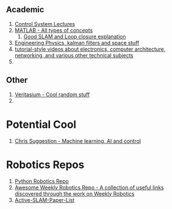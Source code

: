 ## Academic
1. [Control System Lectures](https://www.youtube.com/channel/UCq0imsn84ShAe9PBOFnoIrg) 
2. [MATLAB - All types of concepts](https://www.youtube.com/@MATLAB) 
	1. [Good SLAM and Loop closure explanation](https://www.youtube.com/watch?v=saVZtgPyyJQ&ab_channel=MATLAB) 
3. [Engineering Physics, kalman filters and space stuff](https://www.youtube.com/@ProfessorRoss/videos) 
4. [tutorial-style videos about electronics, computer architecture, networking, and various other technical subjects](https://www.youtube.com/@BenEater) 
5. 





## Other
1. [Veritasium - Cool random stuff](https://www.youtube.com/@veritasium) 
2. 



# Potential Cool
1. [Chris Suggestion - Machine learning, AI and control](https://www.youtube.com/watch?v=s_9InuQAx-g&list=PLMrJAkhIeNNR20Mz-VpzgfQs5zrYi085m&index=18&ab_channel=SteveBrunton)







# Robotics Repos
1. [Python Robotics Repo](https://github.com/AtsushiSakai/PythonRobotics) 
2. [Awesome Weekly Robotics Repo - A collection of useful links discovered through the work on Weekly Robotics](https://github.com/msadowski/awesome-weekly-robotics) 
3. [Active-SLAM-Paper-List](https://github.com/Active-SLAM/Active-SLAM-Paper-List) 

